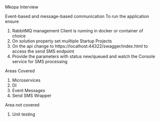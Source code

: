 
Mkopa Interview

Event-based and message-based communication
To run the application ensure
1. RabbitMQ management Client is running in docker or container of choice
2. On solution property set muiltiple Startup Projects
3. On the api change to https://localhost:44322/swagger/index.html to access the send SMS endpoint
4. Provide the parameters with status new/queued and watch the Console service for SMS processing


Areas Covered
1. Microservices
2. DI
3. Event Messages
4. Send SMS Wrapper


Area not covered 
1. Unit testing

